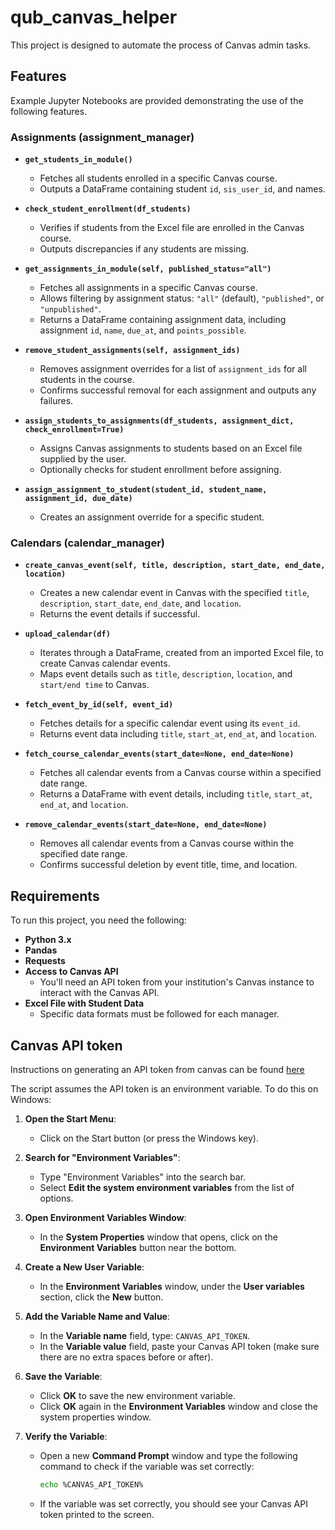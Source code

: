 # qub_canvas_helper

This project is designed to automate the process of Canvas admin tasks.

## Features
Example Jupyter Notebooks are provided demonstrating the use of the following features.

### Assignments (assignment_manager)

- **`get_students_in_module()`**
  - Fetches all students enrolled in a specific Canvas course.
  - Outputs a DataFrame containing student `id`, `sis_user_id`, and names.

- **`check_student_enrollment(df_students)`**
  - Verifies if students from the Excel file are enrolled in the Canvas course.
  - Outputs discrepancies if any students are missing.

- **`get_assignments_in_module(self, published_status="all")`**
  - Fetches all assignments in a specific Canvas course.
  - Allows filtering by assignment status: `"all"` (default), `"published"`, or `"unpublished"`.
  - Returns a DataFrame containing assignment data, including assignment `id`, `name`, `due_at`, and `points_possible`.

- **`remove_student_assignments(self, assignment_ids)`**
  - Removes assignment overrides for a list of `assignment_ids` for all students in the course.
  - Confirms successful removal for each assignment and outputs any failures.

- **`assign_students_to_assignments(df_students, assignment_dict, check_enrollment=True)`**
  - Assigns Canvas assignments to students based on an Excel file supplied by the user.
  - Optionally checks for student enrollment before assigning.

- **`assign_assignment_to_student(student_id, student_name, assignment_id, due_date)`**
  - Creates an assignment override for a specific student.

### Calendars (calendar_manager)

- **`create_canvas_event(self, title, description, start_date, end_date, location)`**
  - Creates a new calendar event in Canvas with the specified `title`, `description`, `start_date`, `end_date`, and `location`.
  - Returns the event details if successful.

- **`upload_calendar(df)`**
  - Iterates through a DataFrame, created from an imported Excel file, to create Canvas calendar events.
  - Maps event details such as `title`, `description`, `location`, and `start/end time` to Canvas.

- **`fetch_event_by_id(self, event_id)`**
  - Fetches details for a specific calendar event using its `event_id`.
  - Returns event data including `title`, `start_at`, `end_at`, and `location`.

- **`fetch_course_calendar_events(start_date=None, end_date=None)`**
  - Fetches all calendar events from a Canvas course within a specified date range.
  - Returns a DataFrame with event details, including `title`, `start_at`, `end_at`, and `location`.

- **`remove_calendar_events(start_date=None, end_date=None)`**
  - Removes all calendar events from a Canvas course within the specified date range.
  - Confirms successful deletion by event title, time, and location.

## Requirements

To run this project, you need the following:

- **Python 3.x**
- **Pandas**
- **Requests**
- **Access to Canvas API**
  - You'll need an API token from your institution's Canvas instance to interact with the Canvas API.
- **Excel File with Student Data**
  - Specific data formats must be followed for each manager.

## Canvas API token
Instructions on generating an API token from canvas can be found [here](https://community.canvaslms.com/t5/Canvas-Basics-Guide/How-do-I-manage-API-access-tokens-in-my-user-account/ta-p/615312) 

The script assumes the API token is an environment variable. To do this on Windows:

1. **Open the Start Menu**:
   - Click on the Start button (or press the Windows key).

2. **Search for "Environment Variables"**:
   - Type "Environment Variables" into the search bar.
   - Select **Edit the system environment variables** from the list of options.

3. **Open Environment Variables Window**:
   - In the **System Properties** window that opens, click on the **Environment Variables** button near the bottom.

4. **Create a New User Variable**:
   - In the **Environment Variables** window, under the **User variables** section, click the **New** button.

5. **Add the Variable Name and Value**:
   - In the **Variable name** field, type: `CANVAS_API_TOKEN`.
   - In the **Variable value** field, paste your Canvas API token (make sure there are no extra spaces before or after).

6. **Save the Variable**:
   - Click **OK** to save the new environment variable.
   - Click **OK** again in the **Environment Variables** window and close the system properties window.

7. **Verify the Variable**:
   - Open a new **Command Prompt** window and type the following command to check if the variable was set correctly:
     ```bash
     echo %CANVAS_API_TOKEN%
     ```
   - If the variable was set correctly, you should see your Canvas API token printed to the screen.